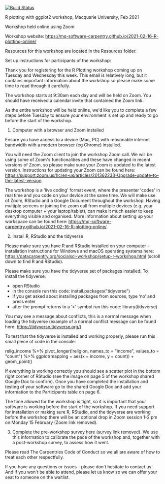 [![Build Status](https://travis-ci.com/carpentries/workshop-template.svg?branch=gh-pages)](https://travis-ci.com/carpentries/workshop-template)



R plotting with ggplot2 workshop, Macquarie University, Feb 2021

Workshop held online using Zoom

Workshop website: https://mq-software-carpentry.github.io/2021-02-16-R-plotting-online/

Resources for this workshop are located in the Resources folder.




Set up instructions for participants of the workshop:

Thank you for registering for the R Plotting workshop coming up on Tuesday and Wednesday this week. This email is relatively long, but it contains important information about the workshop so please make some time to read through it carefully.

The workshop starts at 9:30am each day and will be held on Zoom. You should have received a calendar invite that contained the Zoom link. 

As the entire workshop will be held online, we'd like you to complete a few steps before Tuesday to ensure your environment is set up and ready to go before the start of the workshop.

1. Computer with a browser and Zoom installed

Ensure you have access to a device (Mac, PC) with reasonable internet bandwidth with a modern browser (eg Chrome) installed.

You will need the Zoom client to join the workshop Zoom call. We will be using some of Zoom's functionalities and these have changed in recent versions of Zoom, so please make sure your Zoom is updated to the latest version. Instructions for updating your Zoom can be found here: https://support.zoom.us/hc/en-us/articles/201362233-Upgrade-update-to-the-latest-version.

The workshop is a 'live coding' format event, where the presenter 'codes' in real time and you code on your device at the same time. We will make use of Zoom, RStudio and a Google Document throughout the workshop. Having multiple screens or joining the zoom call from multiple devices (e.g. your desktop computer + your laptop/tablet), can make it much easier to keep everything visible and organised. More information about setting up your workspace can be found here: https://mq-software-carpentry.github.io/2021-02-16-R-plotting-online/.


2. Install R, RStudio and the tidyverse

Please make sure you have R and RStudio installed on your computer - installation instructions for Windows and macOS operating systems here: https://datacarpentry.org/socialsci-workshop/setup-r-workshop.html (scroll down to find R and RStudio). 

Please make sure you have the tidyverse set of packages installed. To install the tidyverse:
- open RStudio
- in the console run this code: install.packages("tidyverse") 
- if you get asked about installing packages from sources, type ‘no’ and press enter
- after the prompt returns to a ‘>’ symbol run this code: library(tidyverse) 

You may see a message about conflicts, this is a normal message when loading the tidyverse (example of a normal conflict message can be found here: https://tidyverse.tidyverse.org/).

To test that the tidyverse is installed and working properly, please run this small piece of code in the console:

relig_income %>%
  pivot_longer(!religion, names_to = "income", values_to = "count") %>%
  ggplot(mapping = aes(x = income, y = count)) +
  geom_point()

If everything is working correctly you should see a scatter plot in the bottom right corner of RStudio (see the image on page 5 of the workshop shared Google Doc to confirm). Once you have completed the installation and testing of your software go to the shared Google Doc and add your information to the Participants table on page 6.

The time allowed for the workshop is tight, so it is important that your software is working before the start of the workshop. If you need support for installation or making sure R, RStudio, and the tidyverse are working before the workshop there will be an optional drop in Zoom session 1-2 pm on Monday 15 February (Zoom link removed).


3. Complete the pre-workshop survey here (survey link removed). We use this information to calibrate the pace of the workshop and, together with a post-workshop survey, to assess how it went. 

Please read The Carpentries Code of Conduct so we all are aware of how to treat each other respectfully. 

If you have any questions or issues - please don't hesitate to contact us. And if you won't be able to attend, please let us know so we can offer your seat to someone on the waitlist.

